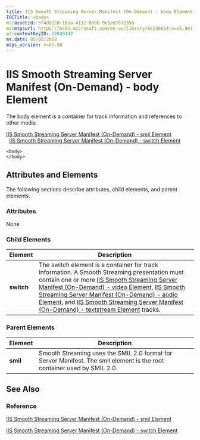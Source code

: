 ```yaml
---
title: IIS Smooth Streaming Server Manifest (On-Demand) - body Element
TOCTitle: <body>
ms:assetid: 5f4d812d-16ea-4112-809b-9e1e67e72356
ms:mtpsurl: https://msdn.microsoft.com/en-us/library/Ee230814(v=VS.90)
ms:contentKeyID: 22049442
ms.date: 05/02/2012
mtps_version: v=VS.90
---
```


# IIS Smooth Streaming Server Manifest (On-Demand) - body Element

The body element is a container for track information and references to other media.

[IIS Smooth Streaming Server Manifest (On-Demand) - smil Element](iis-smooth-streaming-server-manifest-on-demand-smil-element.md)  
  [IIS Smooth Streaming Server Manifest (On-Demand) - switch Element](iis-smooth-streaming-server-manifest-on-demand-switch-element.md)  

    <body>
    </body>

## Attributes and Elements

The following sections describe attributes, child elements, and parent elements.

### Attributes

None

### Child Elements

|Element|Description|
|--- |--- |
|**switch**|The switch element is a container for track information. A Smooth Streaming presentation must contain one or more <a href="iis-smooth-streaming-server-manifest-on-demand-video-element.md">IIS Smooth Streaming Server Manifest (On-Demand) - video Element</a>, <a href="iis-smooth-streaming-server-manifest-on-demand-audio-element.md">IIS Smooth Streaming Server Manifest (On-Demand) - audio Element</a>, and <a href="iis-smooth-streaming-server-manifest-on-demand-textstream-element.md">IIS Smooth Streaming Server Manifest (On-Demand) - textstream Element</a> tracks.|

### Parent Elements

|Element|Description|
|--- |--- |
|**smil**|Smooth Streaming uses the SMIL 2.0 format for Server Manifest. The smil element is the root container used by SMIL 2.0.|

## See Also

### Reference

[IIS Smooth Streaming Server Manifest (On-Demand) - smil Element](iis-smooth-streaming-server-manifest-on-demand-smil-element.md)

[IIS Smooth Streaming Server Manifest (On-Demand) - switch Element](iis-smooth-streaming-server-manifest-on-demand-switch-element.md)

